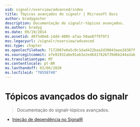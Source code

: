 ```yaml
---
uid: signalr/overview/advanced/index
title: Tópicos avançados do signalr | Microsoft Docs
author: bradygaster
description: Documentação do signalr-tópicos avançados.
ms.author: bradyg
ms.date: 09/19/2014
ms.assetid: d8f5d0e8-1ddd-4005-a7aa-50ae87f9f9f3
msc.legacyurl: /signalr/overview/advanced
msc.type: chapter
ms.openlocfilehash: 7172807e0a5c0c1dad422baa2d30043aee28307f
ms.sourcegitcommit: e7e91932a6e91a63e2e46417626f39d6b244a3ab
ms.translationtype: MT
ms.contentlocale: pt-BR
ms.lasthandoff: 03/06/2020
ms.locfileid: "78558740"
---
```

# <a name="signalr-advanced-topics"></a>Tópicos avançados do signalr

> Documentação do signalr-tópicos avançados.

- [Injeção de dependência no SignalR](dependency-injection.md)

